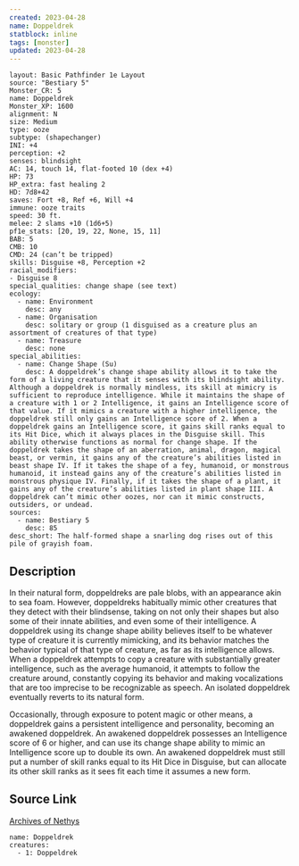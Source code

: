 ```yaml
---
created: 2023-04-28
name: Doppeldrek
statblock: inline
tags: [monster]
updated: 2023-04-28
---
```

```statblock
layout: Basic Pathfinder 1e Layout
source: "Bestiary 5"
Monster_CR: 5
name: Doppeldrek
Monster_XP: 1600
alignment: N
size: Medium
type: ooze
subtype: (shapechanger)
INI: +4
perception: +2
senses: blindsight
AC: 14, touch 14, flat-footed 10 (dex +4)
HP: 73
HP_extra: fast healing 2
HD: 7d8+42
saves: Fort +8, Ref +6, Will +4
immune: ooze traits
speed: 30 ft.
melee: 2 slams +10 (1d6+5)
pf1e_stats: [20, 19, 22, None, 15, 11]
BAB: 5
CMB: 10
CMD: 24 (can’t be tripped)
skills: Disguise +8, Perception +2
racial_modifiers:
- Disguise 8
special_qualities: change shape (see text)
ecology:
  - name: Environment
    desc: any
  - name: Organisation
    desc: solitary or group (1 disguised as a creature plus an assortment of creatures of that type)
  - name: Treasure
    desc: none
special_abilities:
  - name: Change Shape (Su)
    desc: A doppeldrek’s change shape ability allows it to take the form of a living creature that it senses with its blindsight ability. Although a doppeldrek is normally mindless, its skill at mimicry is sufficient to reproduce intelligence. While it maintains the shape of a creature with 1 or 2 Intelligence, it gains an Intelligence score of that value. If it mimics a creature with a higher intelligence, the doppeldrek still only gains an Intelligence score of 2. When a doppeldrek gains an Intelligence score, it gains skill ranks equal to its Hit Dice, which it always places in the Disguise skill. This ability otherwise functions as normal for change shape. If the doppeldrek takes the shape of an aberration, animal, dragon, magical beast, or vermin, it gains any of the creature’s abilities listed in beast shape IV. If it takes the shape of a fey, humanoid, or monstrous humanoid, it instead gains any of the creature’s abilities listed in monstrous physique IV. Finally, if it takes the shape of a plant, it gains any of the creature’s abilities listed in plant shape III. A doppeldrek can’t mimic other oozes, nor can it mimic constructs, outsiders, or undead.
sources:
  - name: Bestiary 5
    desc: 85
desc_short: The half-formed shape a snarling dog rises out of this pile of grayish foam.
```
## Description
In their natural form, doppeldreks are pale blobs, with an appearance akin to sea foam. However, doppeldreks habitually mimic other creatures that they detect with their blindsense, taking on not only their shapes but also some of their innate abilities, and even some of their intelligence. A doppeldrek using its change shape ability believes itself to be whatever type of creature it is currently mimicking, and its behavior matches the behavior typical of that type of creature, as far as its intelligence allows. When a doppeldrek attempts to copy a creature with substantially greater intelligence, such as the average humanoid, it attempts to follow the creature around, constantly copying its behavior and making vocalizations that are too imprecise to be recognizable as speech. An isolated doppeldrek eventually reverts to its natural form.

Occasionally, through exposure to potent magic or other means, a doppeldrek gains a persistent intelligence and personality, becoming an awakened doppeldrek. An awakened doppeldrek possesses an Intelligence score of 6 or higher, and can use its change shape ability to mimic an Intelligence score up to double its own. An awakened doppeldrek must still put a number of skill ranks equal to its Hit Dice in Disguise, but can allocate its other skill ranks as it sees fit each time it assumes a new form.
## Source Link
[Archives of Nethys](https://aonprd.com/MonsterDisplay.aspx?ItemName=Doppeldrek)
```encounter-table
name: Doppeldrek
creatures:
  - 1: Doppeldrek
```
